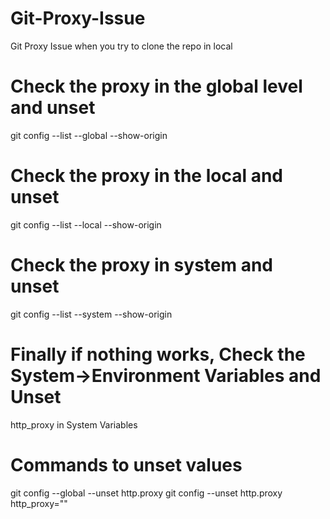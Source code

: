 # Git-Proxy-Issue
Git Proxy Issue when you try to clone the repo in local

# Check the proxy in the global level and unset
git config --list --global --show-origin

# Check the proxy in the local and unset
git config --list --local --show-origin

# Check the proxy in system and unset
git config --list --system --show-origin

# Finally if nothing works, Check the System->Environment Variables and Unset

http_proxy in System Variables

# Commands to unset values

git config --global --unset http.proxy
git config --unset http.proxy
http_proxy=""
